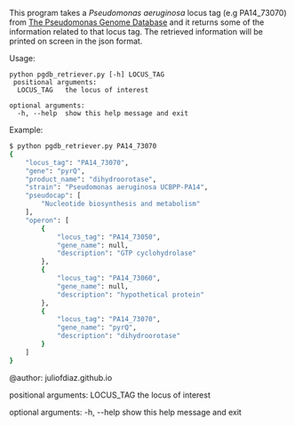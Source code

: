


 This program takes a *Pseudomonas aeruginosa* locus tag (e.g PA14_73070) from [The Pseudomonas Genome Database](https://www.pseudomonas.com) 
 and it returns some of the information related to that locus tag. The retrieved information will be printed on screen in the json format.

Usage: 
```
python pgdb_retriever.py [-h] LOCUS_TAG
 positional arguments:
  LOCUS_TAG   the locus of interest

optional arguments:
  -h, --help  show this help message and exit
```

 Example:
 ```bash
 $ python pgdb_retriever.py PA14_73070                               
 {                                                                   
     "locus_tag": "PA14_73070",                                      
     "gene": "pyrQ",                                                 
     "product_name": "dihydroorotase",                               
     "strain": "Pseudomonas aeruginosa UCBPP-PA14",                       
     "pseudocap": [                                                  
         "Nucleotide biosynthesis and metabolism"                    
     ],                                                              
     "operon": [                                                     
         {                                                           
             "locus_tag": "PA14_73050",                              
             "gene_name": null,                                      
             "description": "GTP cyclohydrolase"                     
         },                                                          
         {                                                           
             "locus_tag": "PA14_73060",                              
             "gene_name": null,                                      
             "description": "hypothetical protein"                   
         },                                                          
         {                                                           
             "locus_tag": "PA14_73070",                              
             "gene_name": "pyrQ",                                    
             "description": "dihydroorotase"                         
         }                                                           
     ]                                                               
 }                                                                   
```

@author: juliofdiaz.github.io

positional arguments:
  LOCUS_TAG   the locus of interest

optional arguments:
  -h, --help  show this help message and exit
